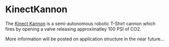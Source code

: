 KinectKannon
============

The [Kinect Kannon](http://stevenedouard.com/kinect-kannon-worlds-first-kinect-augmented-t-shirt-cannon/) is a semi-autonomous robotic T-Shirt cannon which fires by opening a valve releasing approximatley 100 PSI of CO2.

More information will be posted on application structure in the near future...
